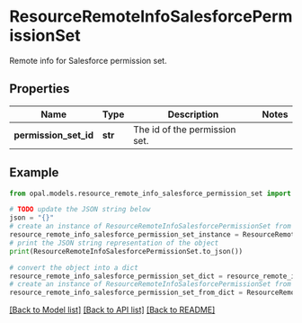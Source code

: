 # ResourceRemoteInfoSalesforcePermissionSet

Remote info for Salesforce permission set.

## Properties

Name | Type | Description | Notes
------------ | ------------- | ------------- | -------------
**permission_set_id** | **str** | The id of the permission set. | 

## Example

```python
from opal.models.resource_remote_info_salesforce_permission_set import ResourceRemoteInfoSalesforcePermissionSet

# TODO update the JSON string below
json = "{}"
# create an instance of ResourceRemoteInfoSalesforcePermissionSet from a JSON string
resource_remote_info_salesforce_permission_set_instance = ResourceRemoteInfoSalesforcePermissionSet.from_json(json)
# print the JSON string representation of the object
print(ResourceRemoteInfoSalesforcePermissionSet.to_json())

# convert the object into a dict
resource_remote_info_salesforce_permission_set_dict = resource_remote_info_salesforce_permission_set_instance.to_dict()
# create an instance of ResourceRemoteInfoSalesforcePermissionSet from a dict
resource_remote_info_salesforce_permission_set_from_dict = ResourceRemoteInfoSalesforcePermissionSet.from_dict(resource_remote_info_salesforce_permission_set_dict)
```
[[Back to Model list]](../README.md#documentation-for-models) [[Back to API list]](../README.md#documentation-for-api-endpoints) [[Back to README]](../README.md)


